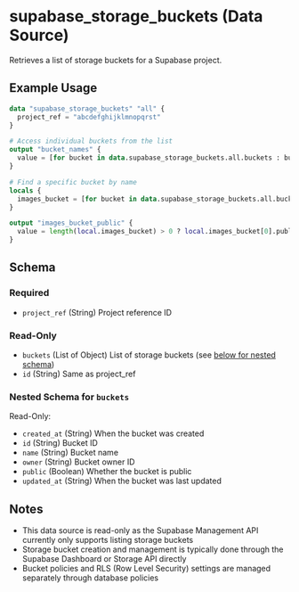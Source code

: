 # supabase_storage_buckets (Data Source)

Retrieves a list of storage buckets for a Supabase project.

## Example Usage

```terraform
data "supabase_storage_buckets" "all" {
  project_ref = "abcdefghijklmnopqrst"
}

# Access individual buckets from the list
output "bucket_names" {
  value = [for bucket in data.supabase_storage_buckets.all.buckets : bucket.name]
}

# Find a specific bucket by name
locals {
  images_bucket = [for bucket in data.supabase_storage_buckets.all.buckets : bucket if bucket.name == "images"]
}

output "images_bucket_public" {
  value = length(local.images_bucket) > 0 ? local.images_bucket[0].public : null
}
```

<!-- schema generated by tfplugindocs -->
## Schema

### Required

- `project_ref` (String) Project reference ID

### Read-Only

- `buckets` (List of Object) List of storage buckets (see [below for nested schema](#nestedatt--buckets))
- `id` (String) Same as project_ref

<a id="nestedatt--buckets"></a>
### Nested Schema for `buckets`

Read-Only:

- `created_at` (String) When the bucket was created
- `id` (String) Bucket ID  
- `name` (String) Bucket name
- `owner` (String) Bucket owner ID
- `public` (Boolean) Whether the bucket is public
- `updated_at` (String) When the bucket was last updated

## Notes

- This data source is read-only as the Supabase Management API currently only supports listing storage buckets
- Storage bucket creation and management is typically done through the Supabase Dashboard or Storage API directly
- Bucket policies and RLS (Row Level Security) settings are managed separately through database policies